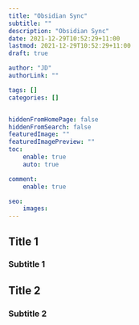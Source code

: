 ```yaml
---
title: "Obsidian Sync"
subtitle: ""
description: "Obsidian Sync"
date: 2021-12-29T10:52:29+11:00
lastmod: 2021-12-29T10:52:29+11:00
draft: true

author: "JD"
authorLink: ""

tags: []
categories: []


hiddenFromHomePage: false
hiddenFromSearch: false
featuredImage: ""
featuredImagePreview: ""
toc:
    enable: true
    auto: true

comment:
    enable: true

seo:
    images:
---
```


## Title 1

### Subtitle 1

## Title 2

### Subtitle 2